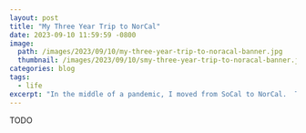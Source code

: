```yaml
---
layout: post
title: "My Three Year Trip to NorCal"
date: 2023-09-10 11:59:59 -0800
image: 
  path: /images/2023/09/10/my-three-year-trip-to-noracal-banner.jpg
  thumbnail: /images/2023/09/10/smy-three-year-trip-to-noracal-banner.jpg
categories: blog
tags:
  - life
excerpt: "In the middle of a pandemic, I moved from SoCal to NorCal.  Three years later, I moved from NorCal back to SoCal.  I have a fair amount of thoughts about this seemingly pointless three year round-trip, so here they are."
---
```


TODO